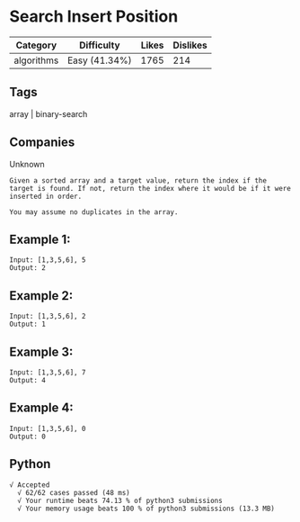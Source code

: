 # Search Insert Position
|Category|Difficulty|Likes|Dislikes|
|-|-|-|-|
|algorithms|Easy (41.34%)|1765|214|

## Tags
array | binary-search

## Companies
Unknown
```
Given a sorted array and a target value, return the index if the target is found. If not, return the index where it would be if it were inserted in order.

You may assume no duplicates in the array.
```

## Example 1:
```
Input: [1,3,5,6], 5
Output: 2
```
## Example 2:
```
Input: [1,3,5,6], 2
Output: 1
```
## Example 3:
```
Input: [1,3,5,6], 7
Output: 4
```
## Example 4:
```
Input: [1,3,5,6], 0
Output: 0
```

## Python
```
√ Accepted
  √ 62/62 cases passed (48 ms)
  √ Your runtime beats 74.13 % of python3 submissions
  √ Your memory usage beats 100 % of python3 submissions (13.3 MB)
```